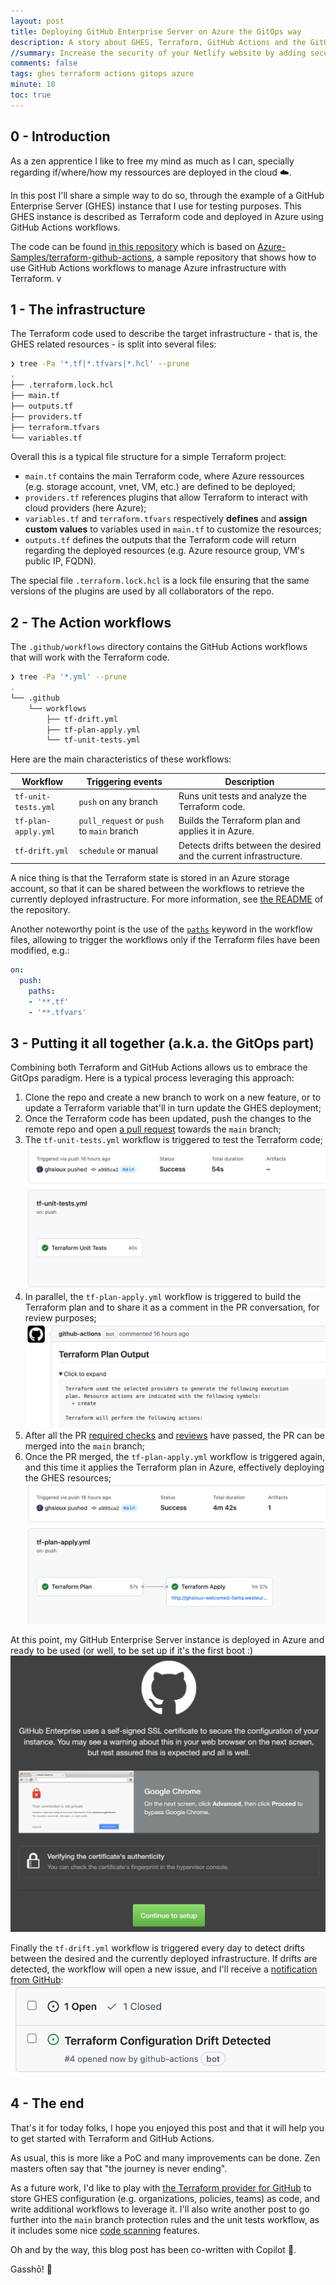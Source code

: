 ```yaml
---
layout: post
title: Deploying GitHub Enterprise Server on Azure the GitOps way
description: A story about GHES, Terraform, GitHub Actions and the GitOps' holy spirit
//summary: Increase the security of your Netlify website by adding security headers.
comments: false
tags: ghes terraform actions gitops azure
minute: 10
toc: true
---
```


## 0 - Introduction

As a zen apprentice I like to free my mind as much as I can, specially regarding if/where/how my ressources are deployed in the cloud ☁️.

In this post I'll share a simple way to do so, through the example of a GitHub Enterprise Server (GHES) instance that I use for testing purposes. This GHES instance is described as Terraform code and deployed in Azure using GitHub Actions workflows. 

The code can be found [in this repository](https://github.com/ghsioux-octodemo/deploy-ghes-azure-terraform/) which is based on [Azure-Samples/terraform-github-actions](https://github.com/Azure-Samples/terraform-github-actions/), a sample repository that shows how to use GitHub Actions workflows to manage Azure infrastructure with Terraform.
v
## 1 - The infrastructure

The Terraform code used to describe the target infrastructure - that is, the GHES related resources - is split into several files:

```zsh
❯ tree -Pa '*.tf|*.tfvars|*.hcl' --prune
.
├── .terraform.lock.hcl
├── main.tf
├── outputs.tf
├── providers.tf
├── terraform.tfvars
└── variables.tf
```
Overall this is a typical file structure for a simple Terraform project:
* `main.tf` contains the main Terraform code, where Azure ressources (e.g. storage account, vnet, VM, etc.) are defined to be deployed;
* `providers.tf` references plugins that allow Terraform to interact with cloud providers (here Azure);
* `variables.tf` and `terraform.tfvars` respectively **defines** and **assign custom values** to variables used in `main.tf` to customize the resources;
* `outputs.tf` defines the outputs that the Terraform code will return regarding the deployed resources (e.g. Azure resource group, VM's public IP, FQDN).

The special file `.terraform.lock.hcl` is a lock file ensuring that the same versions of the plugins are used by all collaborators of the repo.

## 2 - The Action workflows

The `.github/workflows` directory contains the GitHub Actions workflows that will work with the Terraform code.

```zsh
❯ tree -Pa '*.yml' --prune
.
└── .github
    └── workflows
        ├── tf-drift.yml
        ├── tf-plan-apply.yml
        └── tf-unit-tests.yml
```

Here are the main characteristics of these workflows:

| Workflow | Triggering events | Description |
|----------|-------|-------------|
| `tf-unit-tests.yml` | `push` on any branch | Runs unit tests and analyze the Terraform code. |
| `tf-plan-apply.yml` | `pull_request` or `push` to `main` branch| Builds the Terraform plan and applies it in Azure. |
| `tf-drift.yml` | `schedule` or manual | Detects drifts between the desired and the current infrastructure. |

A nice thing is that the Terraform state is stored in an Azure storage account, so that it can be shared between the workflows to retrieve the currently deployed infrastructure. For more information, see [the README](https://github.com/ghsioux-octodemo/deploy-ghes-azure-terraform/blob/main/README.md) of the repository.

Another noteworthy point is the use of the [`paths`](https://docs.github.com/en/actions/using-workflows/workflow-syntax-for-github-actions#onpushpull_requestpull_request_targetpathspaths-ignore) keyword in the workflow files, allowing to trigger the workflows only if the Terraform files have been modified, e.g.:

```yaml
on:
  push:
    paths:
    - '**.tf'
    - '**.tfvars' 
```

## 3 - Putting it all together (a.k.a. the GitOps part)
Combining both Terraform and GitHub Actions allows us to embrace the GitOps paradigm. Here is a typical process leveraging this approach:
1. Clone the repo and create a new branch to work on a new feature, or to update a Terraform variable that'll in turn update the GHES deployment;
2. Once the Terraform code has been updated, push the changes to the remote repo and open [a pull request](https://github.com/ghsioux-octodemo/deploy-ghes-azure-terraform/pull/2) towards the `main` branch;
3. The `tf-unit-tests.yml` workflow is triggered to test the Terraform code;
![the unit tests workflow](/assets/images/2023-01-03-ghes-azure-gitops/unit-tests.png "The unit tests workflow")
4. In parallel, the `tf-plan-apply.yml` workflow is triggered to build the Terraform plan and to share it as a comment in the PR conversation, for review purposes;
![the Terraform plan](/assets/images/2023-01-03-ghes-azure-gitops/terraform_plan.png "The Terraform plan")
5. After all the PR [required checks](https://docs.github.com/en/repositories/configuring-branches-and-merges-in-your-repository/defining-the-mergeability-of-pull-requests/about-protected-branches#require-status-checks-before-merging) and [reviews](https://docs.github.com/en/pull-requests/collaborating-with-pull-requests/reviewing-changes-in-pull-requests/approving-a-pull-request-with-required-reviews) have passed, the PR can be merged into the `main` branch;
6. Once the PR merged, the `tf-plan-apply.yml` workflow is triggered again, and this time it applies the Terraform plan in Azure, effectively deploying the GHES resources;
![the Terraform apply](/assets/images/2023-01-03-ghes-azure-gitops/tf-plan-apply-push.png "The Terraform apply")

At this point, my GitHub Enterprise Server instance is deployed in Azure and ready to be used (or well, to be set up if it's the first boot :)
![GHES first boot](/assets/images/2023-01-03-ghes-azure-gitops/ghes_first_boot.png "GHES first boot")


Finally the `tf-drift.yml` workflow is triggered every day to detect drifts between the desired and the currently deployed infrastructure. If drifts are detected, the workflow will open a new issue, and I'll receive a [notification from GitHub](https://docs.github.com/en/account-and-profile/managing-subscriptions-and-notifications-on-github/setting-up-notifications/configuring-notifications#about-custom-notifications):
![the drift issue](/assets/images/2023-01-03-ghes-azure-gitops/drift.png "The drift issue")

## 4 - The end
That's it for today folks, I hope you enjoyed this post and that it will help you to get started with Terraform and GitHub Actions.

As usual, this is more like a PoC and many improvements can be done. Zen masters often say that "the journey is never ending".

As a future work, I'd like to play with [the Terraform provider for GitHub](https://registry.terraform.io/providers/integrations/github/latest/docs) to store GHES configuration (e.g. organizations, policies, teams) as code, and write additional workflows to leverage it. I'll also write another post to go further into the `main` branch protection rules and the unit tests workflow, as it includes some nice [code scanning](https://docs.github.com/en/code-security/code-scanning/automatically-scanning-your-code-for-vulnerabilities-and-errors/about-code-scanning) features.

Oh and by the way, this blog post has been co-written with Copilot 🤖. 

Gasshō! 🙏